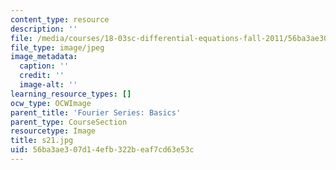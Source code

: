 ```yaml
---
content_type: resource
description: ''
file: /media/courses/18-03sc-differential-equations-fall-2011/56ba3ae307d14efb322beaf7cd63e53c_s21.jpg
file_type: image/jpeg
image_metadata:
  caption: ''
  credit: ''
  image-alt: ''
learning_resource_types: []
ocw_type: OCWImage
parent_title: 'Fourier Series: Basics'
parent_type: CourseSection
resourcetype: Image
title: s21.jpg
uid: 56ba3ae3-07d1-4efb-322b-eaf7cd63e53c
---
```

